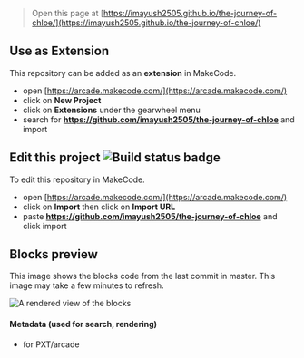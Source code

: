  


> Open this page at [https://imayush2505.github.io/the-journey-of-chloe/](https://imayush2505.github.io/the-journey-of-chloe/)

## Use as Extension

This repository can be added as an **extension** in MakeCode.

* open [https://arcade.makecode.com/](https://arcade.makecode.com/)
* click on **New Project**
* click on **Extensions** under the gearwheel menu
* search for **https://github.com/imayush2505/the-journey-of-chloe** and import

## Edit this project ![Build status badge](https://github.com/imayush2505/the-journey-of-chloe/workflows/MakeCode/badge.svg)

To edit this repository in MakeCode.

* open [https://arcade.makecode.com/](https://arcade.makecode.com/)
* click on **Import** then click on **Import URL**
* paste **https://github.com/imayush2505/the-journey-of-chloe** and click import

## Blocks preview

This image shows the blocks code from the last commit in master.
This image may take a few minutes to refresh.

![A rendered view of the blocks](https://github.com/imayush2505/the-journey-of-chloe/raw/master/.github/makecode/blocks.png)

#### Metadata (used for search, rendering)

* for PXT/arcade
<script src="https://makecode.com/gh-pages-embed.js"></script><script>makeCodeRender("{{ site.makecode.home_url }}", "{{ site.github.owner_name }}/{{ site.github.repository_name }}");</script>
